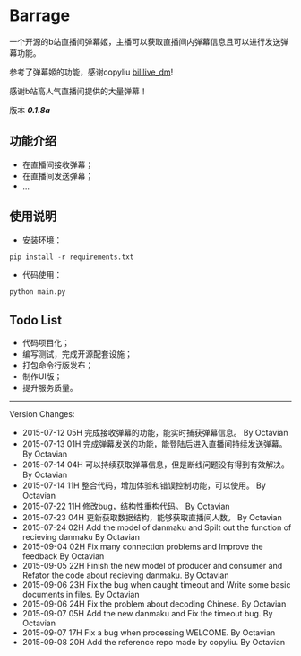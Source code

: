# Barrage

一个开源的b站直播间弹幕姬，主播可以获取直播间内弹幕信息且可以进行发送弹幕功能。

参考了弹幕姬的功能，感谢copyliu [bililive_dm](https://github.com/copyliu/bililive_dm)!

感谢b站高人气直播间提供的大量弹幕！

版本 ***0.1.8a***

## 功能介绍

+ 在直播间接收弹幕；
+ 在直播间发送弹幕；
+ ...

## 使用说明

+ 安装环境：

```python
pip install -r requirements.txt
```

+ 代码使用：

```python
python main.py
```


## Todo List

+ 代码项目化；
+ 编写测试，完成开源配套设施；
+ 打包命令行版发布；
+ 制作UI版；
+ 提升服务质量。

***

Version Changes:

+ 2015-07-12 05H  完成接收弹幕的功能，能实时捕获弹幕信息。 By Octavian
+ 2015-07-13 01H  完成弹幕发送的功能，能登陆后进入直播间持续发送弹幕。 By Octavian
+ 2015-07-14 04H  可以持续获取弹幕信息，但是断线问题没有得到有效解决。 By Octavian
+ 2015-07-14 11H  整合代码，增加体验和错误控制功能，可以使用。 By Octavian
+ 2015-07-22 11H  修改bug，结构性重构代码。 By Octavian
+ 2015-07-23 04H  更新获取数据结构，能够获取直播间人数。 By Octavian
+ 2015-07-24 02H  Add the model of danmaku and Spilt out the function of recieving danmaku By Octavian
+ 2015-09-04 02H  Fix many connection problems and Improve the feedback By Octavian
+ 2015-09-05 22H  Finish the new model of producer and consumer and Refator the code about recieving danmaku. By Octavian
+ 2015-09-06 23H  Fix the bug when caught timeout and Write some basic documents in files. By Octavian
+ 2015-09-06 24H  Fix the problem about decoding Chinese. By Octavian
+ 2015-09-07 05H  Add the new danmaku and Fix the timeout bug. By Octavian
+ 2015-09-07 17H  Fix a bug when processing WELCOME. By Octavian
+ 2015-09-08 20H  Add the reference repo made by copyliu. By Octavian
